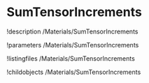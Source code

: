 <!-- MOOSE Documentation Stub: Remove this when content is added. -->

# SumTensorIncrements
!description /Materials/SumTensorIncrements

!parameters /Materials/SumTensorIncrements

!listingfiles /Materials/SumTensorIncrements

!childobjects /Materials/SumTensorIncrements
